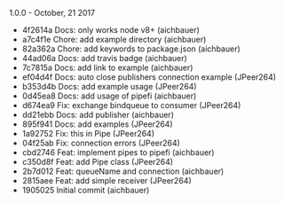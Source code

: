 1.0.0 - October, 21 2017

 * 4f2614a Docs: only works node v8+ (aichbauer)
 * a7c4f1e Chore: add example directory (aichbauer)
 * 82a362a Chore: add keywords to package.json (aichbauer)
 * 44ad06a Docs: add travis badge (aichbauer)
 * 7c7815a Docs: add link to example (aichbauer)
 * ef04d4f Docs: auto close publishers connection example (JPeer264)
 * b353d4b Docs: add example usage (JPeer264)
 * 0d45ea8 Docs: add usage of pipefi (aichbauer)
 * d674ea9 Fix: exchange bindqueue to consumer (JPeer264)
 * dd21ebb Docs: add publisher (aichbauer)
 * 895f941 Docs: add examples (JPeer264)
 * 1a92752 Fix: this in Pipe (JPeer264)
 * 04f25ab Fix: connection errors (JPeer264)
 * cbd2746 Feat: implement pipes to pipefi (aichbauer)
 * c350d8f Feat: add Pipe class (JPeer264)
 * 2b7d012 Feat: queueName and connection (aichbauer)
 * 2815aee Feat: add simple receiver (JPeer264)
 * 1905025 Initial commit (aichbauer)

